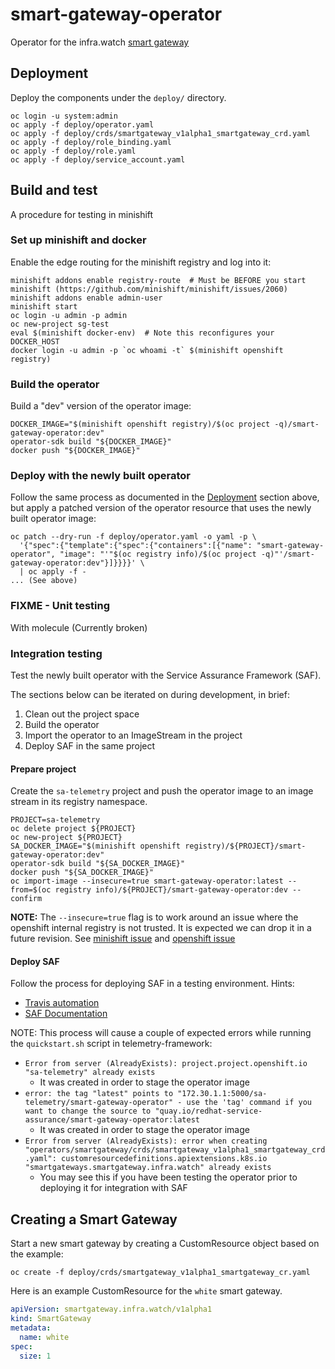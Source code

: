 # smart-gateway-operator

Operator for the infra.watch [smart gateway](https://github.com/redhat-service-assurance/smart-gateway)

## Deployment

Deploy the components under the `deploy/` directory.

```shell
oc login -u system:admin
oc apply -f deploy/operator.yaml
oc apply -f deploy/crds/smartgateway_v1alpha1_smartgateway_crd.yaml
oc apply -f deploy/role_binding.yaml
oc apply -f deploy/role.yaml
oc apply -f deploy/service_account.yaml
```

## Build and test

A procedure for testing in minishift

### Set up minishift and docker

Enable the edge routing for the minishift registry and log into it:

```shell
minishift addons enable registry-route  # Must be BEFORE you start minishift (https://github.com/minishift/minishift/issues/2060)
minishift addons enable admin-user
minishift start
oc login -u admin -p admin
oc new-project sg-test
eval $(minishift docker-env)  # Note this reconfigures your DOCKER_HOST
docker login -u admin -p `oc whoami -t` $(minishift openshift registry)
```

### Build the operator

Build a "dev" version of the operator image:

```shell
DOCKER_IMAGE="$(minishift openshift registry)/$(oc project -q)/smart-gateway-operator:dev"
operator-sdk build "${DOCKER_IMAGE}"
docker push "${DOCKER_IMAGE}"
```

### Deploy with the newly built operator

Follow the same process as documented in the [Deployment](#Deployment) section
above, but apply a patched version of the operator resource that uses the newly
built
operator image:

```shell
oc patch --dry-run -f deploy/operator.yaml -o yaml -p \
  '{"spec":{"template":{"spec":{"containers":[{"name": "smart-gateway-operator", "image": "'"$(oc registry info)/$(oc project -q)"'/smart-gateway-operator:dev"}]}}}}' \
  | oc apply -f -
... (See above)
```

### FIXME - Unit testing

With molecule (Currently broken)

### Integration testing

Test the newly built operator with the Service Assurance Framework (SAF).

The sections below can be iterated on during development, in brief:

1. Clean out the project space
1. Build the operator
1. Import the operator to an ImageStream in the project
1. Deploy SAF in the same project

#### Prepare project

Create the `sa-telemetry` project and push the operator image to an image stream
in its registry namespace.

```shell
PROJECT=sa-telemetry
oc delete project ${PROJECT}
oc new-project ${PROJECT}
SA_DOCKER_IMAGE="$(minishift openshift registry)/${PROJECT}/smart-gateway-operator:dev"
operator-sdk build "${SA_DOCKER_IMAGE}"
docker push "${SA_DOCKER_IMAGE}"
oc import-image --insecure=true smart-gateway-operator:latest --from=$(oc registry info)/${PROJECT}/smart-gateway-operator:dev --confirm
```

**NOTE:** The `--insecure=true` flag is to work around an issue where the
openshift internal registry is not trusted. It is expected we can drop it
in a future revision. See [minishift issue](https://github.com/minishift/minishift/issues/2544)
and [openshift issue](https://github.com/openshift/origin/issues/20604)

#### Deploy SAF

Follow the process for deploying SAF in a testing environment. Hints:

* [Travis automation](https://github.com/redhat-service-assurance/telemetry-framework/blob/master/.travis.yml#L12)
* [SAF Documentation](https://github.com/redhat-service-assurance/telemetry-framework/blob/master/deploy/README.md#quickstart-minishift)

NOTE: This process will cause a couple of expected errors while running the
`quickstart.sh` script in telemetry-framework:

* `Error from server (AlreadyExists): project.project.openshift.io "sa-telemetry" already exists`
  * It was created in order to stage the operator image
* `error: the tag "latest" points to "172.30.1.1:5000/sa-telemetry/smart-gateway-operator" - use the 'tag' command if you want to change the source to "quay.io/redhat-service-assurance/smart-gateway-operator:latest`
  * It was created in order to stage the operator image
* `Error from server (AlreadyExists): error when creating "operators/smartgateway/crds/smartgateway_v1alpha1_smartgateway_crd.yaml": customresourcedefinitions.apiextensions.k8s.io "smartgateways.smartgateway.infra.watch" already exists`
  * You may see this if you have been testing the operator prior to deploying it
    for integration with SAF

## Creating a Smart Gateway

Start a new smart gateway by creating a CustomResource object
based on the example:

```shell
oc create -f deploy/crds/smartgateway_v1alpha1_smartgateway_cr.yaml
```

Here is an example CustomResource for the `white` smart gateway.

```yaml
apiVersion: smartgateway.infra.watch/v1alpha1
kind: SmartGateway
metadata:
  name: white
spec:
  size: 1
```
